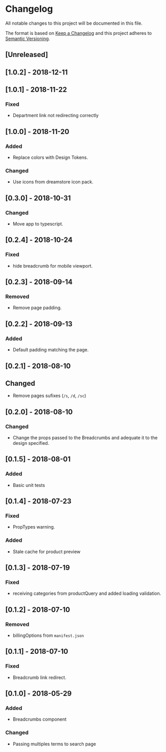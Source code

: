 # Changelog

All notable changes to this project will be documented in this file.

The format is based on [Keep a Changelog](http://keepachangelog.com/en/1.0.0/)
and this project adheres to [Semantic Versioning](http://semver.org/spec/v2.0.0.html).

## [Unreleased]

## [1.0.2] - 2018-12-11

## [1.0.1] - 2018-11-22
### Fixed
- Department link not redirecting correctly

## [1.0.0] - 2018-11-20
### Added
- Replace colors with Design Tokens.

### Changed
- Use icons from dreamstore icon pack.

## [0.3.0] - 2018-10-31
### Changed
- Move app to typescript.

## [0.2.4] - 2018-10-24
### Fixed
- hide breadcrumb for mobile viewport.

## [0.2.3] - 2018-09-14
### Removed
- Remove page padding.

## [0.2.2] - 2018-09-13
### Added
- Default padding matching the page.

## [0.2.1] - 2018-08-10
## Changed
- Remove pages sufixes (`/s`, `/d`, `/sc`)

## [0.2.0] - 2018-08-10
### Changed
- Change the props passed to the Breadcrumbs and adequate it to the design specified.

## [0.1.5] - 2018-08-01
### Added
- Basic unit tests

## [0.1.4] - 2018-07-23
### Fixed
- PropTypes warning.

### Added
- Stale cache for product preview

## [0.1.3] - 2018-07-19
### Fixed
- receiving categories from productQuery and added loading validation.

## [0.1.2] - 2018-07-10
### Removed
- billingOptions from `manifest.json`

## [0.1.1] - 2018-07-10
### Fixed
- Breadcrumb link redirect.

## [0.1.0] - 2018-05-29
### Added
- Breadcrumbs component

### Changed
- Passing multiples terms to search page
